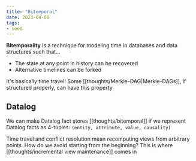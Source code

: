 ```yaml
---
title: "Bitemporal"
date: 2023-04-06
tags:
- seed
---
```


**Bitemporality** is a technique for modeling time in databases and data structures such that...
-   The state at any point in history can be recovered
-   Alternative timelines can be forked

It's basically time travel! Some [[thoughts/Merkle-DAG|Merkle-DAGs]], if structured properly, can have this property

## Datalog
We can make Datalog fact stores [[thoughts/bitemporal]] if we represent Datalog facts as 4-tuples: `(entity, attribute, value, causality)`

Time travel and conflict resolution mean recomputing views from arbitrary points. How do we avoid starting from the beginning? This is where [[thoughts/incremental view maintenance]] comes in